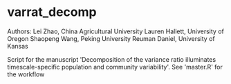# varrat_decomp
Authors:
Lei Zhao, China Agricultural University
Lauren Hallett, University of Oregon
Shaopeng Wang, Peking University
Reuman Daniel, University of Kansas

Script for the manuscript 'Decomposition of the variance ratio illuminates timescale-specific population and community variability'. 
See 'master.R' for the workflow 
